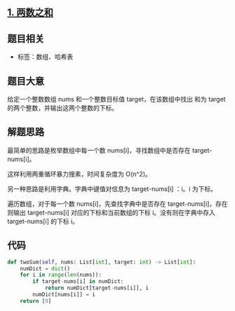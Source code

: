 ## [1. 两数之和](https://leetcode-cn.com/problems/two-sum/)

## 题目相关

- 标签：数组、哈希表

## 题目大意

给定一个整数数组 nums 和一个整数目标值 target，在该数组中找出 和为 target 的两个整数，并输出这两个整数的下标。

## 解题思路

最简单的思路是枚举数组中每一个数 nums[i]，寻找数组中是否存在 target-nums[i]。

这样利用两重循环暴力搜素，时间复杂度为 O(n^2)。

另一种思路是利用字典。字典中键值对信息为 target-nums[i] ：i。i 为下标。

遍历数组，对于每一个数 nums[i]，先查找字典中是否存在 target-nums[i]，存在则输出 target-nums[i] 对应的下标和当前数组的下标 i。没有则在字典中存入 target-nums[i] 的下标 i。

## 代码

```Python
def twoSum(self, nums: List[int], target: int) -> List[int]:
    numDict = dict()
    for i in range(len(nums)):
        if target-nums[i] in numDict:
            return numDict[target-nums[i]], i
        numDict[nums[i]] = i
    return [0]
```

